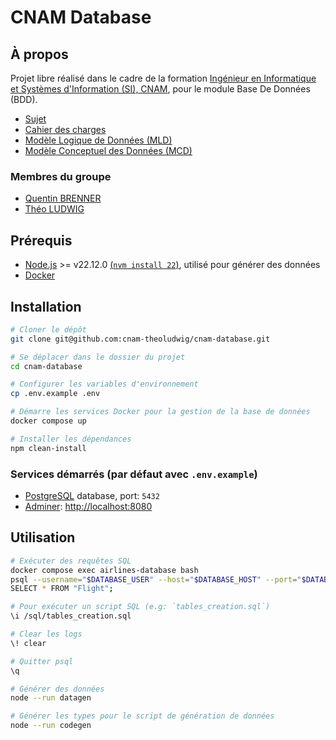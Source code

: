 # CNAM Database

## À propos

Projet libre réalisé dans le cadre de la formation [Ingénieur en Informatique et Systèmes d'Information (SI), CNAM](https://www.itii-alsace.fr/formations/informatique-et-systemes-dinformation-le-cnam/), pour le module Base De Données (BDD).

- [Sujet](./docs/sujet.md)
- [Cahier des charges](./docs/cahier_des_charges.md)
- [Modèle Logique de Données (MLD)](./docs/MLD.md)
- [Modèle Conceptuel des Données (MCD)](./docs/MCD.puml)

### Membres du groupe

- [Quentin BRENNER](https://github.com/OneLiberty)
- [Théo LUDWIG](https://gitlab.com/theoludwig)

## Prérequis

- [Node.js](https://nodejs.org/) >= v22.12.0 [(`nvm install 22`)](https://nvm.sh), utilisé pour générer des données
- [Docker](https://www.docker.com/)

## Installation

```sh
# Cloner le dépôt
git clone git@github.com:cnam-theoludwig/cnam-database.git

# Se déplacer dans le dossier du projet
cd cnam-database

# Configurer les variables d'environnement
cp .env.example .env

# Démarre les services Docker pour la gestion de la base de données
docker compose up

# Installer les dépendances
npm clean-install
```

### Services démarrés (par défaut avec `.env.example`)

- [PostgreSQL](https://www.postgresql.org/) database, port: `5432`
- [Adminer](https://www.adminer.org/): <http://localhost:8080>

## Utilisation

```sh
# Exécuter des requêtes SQL
docker compose exec airlines-database bash
psql --username="$DATABASE_USER" --host="$DATABASE_HOST" --port="$DATABASE_PORT" --dbname="$DATABASE_NAME"
SELECT * FROM "Flight";

# Pour exécuter un script SQL (e.g: `tables_creation.sql`)
\i /sql/tables_creation.sql

# Clear les logs
\! clear

# Quitter psql
\q

# Générer des données
node --run datagen

# Générer les types pour le script de génération de données
node --run codegen
```
